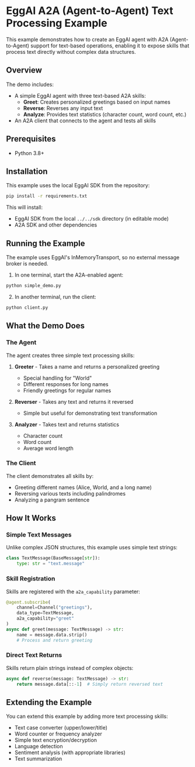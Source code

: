 # EggAI A2A (Agent-to-Agent) Text Processing Example

This example demonstrates how to create an EggAI agent with A2A (Agent-to-Agent) support for text-based operations, enabling it to expose skills that process text directly without complex data structures.

## Overview

The demo includes:
- A simple EggAI agent with three text-based A2A skills:
  - **Greet**: Creates personalized greetings based on input names
  - **Reverse**: Reverses any input text
  - **Analyze**: Provides text statistics (character count, word count, etc.)
- An A2A client that connects to the agent and tests all skills

## Prerequisites

- Python 3.8+

## Installation

This example uses the local EggAI SDK from the repository:

```bash
pip install -r requirements.txt
```

This will install:
- EggAI SDK from the local `../../sdk` directory (in editable mode)
- A2A SDK and other dependencies

## Running the Example

The example uses EggAI's InMemoryTransport, so no external message broker is needed.

1. In one terminal, start the A2A-enabled agent:
```bash
python simple_demo.py
```

2. In another terminal, run the client:
```bash
python client.py
```

## What the Demo Does

### The Agent

The agent creates three simple text processing skills:

1. **Greeter** - Takes a name and returns a personalized greeting
   - Special handling for "World" 
   - Different responses for long names
   - Friendly greetings for regular names

2. **Reverser** - Takes any text and returns it reversed
   - Simple but useful for demonstrating text transformation

3. **Analyzer** - Takes text and returns statistics
   - Character count
   - Word count
   - Average word length

### The Client

The client demonstrates all skills by:
- Greeting different names (Alice, World, and a long name)
- Reversing various texts including palindromes
- Analyzing a pangram sentence

## How It Works

### Simple Text Messages

Unlike complex JSON structures, this example uses simple text strings:

```python
class TextMessage(BaseMessage[str]):
    type: str = "text.message"
```

### Skill Registration

Skills are registered with the `a2a_capability` parameter:

```python
@agent.subscribe(
    channel=Channel("greetings"), 
    data_type=TextMessage, 
    a2a_capability="greet"
)
async def greet(message: TextMessage) -> str:
    name = message.data.strip()
    # Process and return greeting
```

### Direct Text Returns

Skills return plain strings instead of complex objects:

```python
async def reverse(message: TextMessage) -> str:
    return message.data[::-1]  # Simply return reversed text
```

## Extending the Example

You can extend this example by adding more text processing skills:
- Text case converter (upper/lower/title)
- Word counter or frequency analyzer
- Simple text encryption/decryption
- Language detection
- Sentiment analysis (with appropriate libraries)
- Text summarization